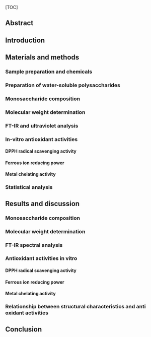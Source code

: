 [TOC]

## Abstract



## Introduction



## Materials and methods

### Sample preparation and chemicals

### Preparation of water-soluble polysaccharides

### Monosaccharide composition

### Molecular weight determination

### FT-IR and ultraviolet analysis

### In-vitro antioxidant activities

#### DPPH radical scavenging activity

#### Ferrous ion reducing power

#### Metal chelating activity

### Statistical analysis

## Results and discussion

### Monosaccharide composition

### Molecular weight determination

### FT-IR spectral analysis

### Antioxidant activities in vitro

#### DPPH radical scavenging activity

#### Ferrous ion reducing power

#### Metal chelating activity

### Relationship between structural characteristics and anti oxidant activities

## Conclusion

